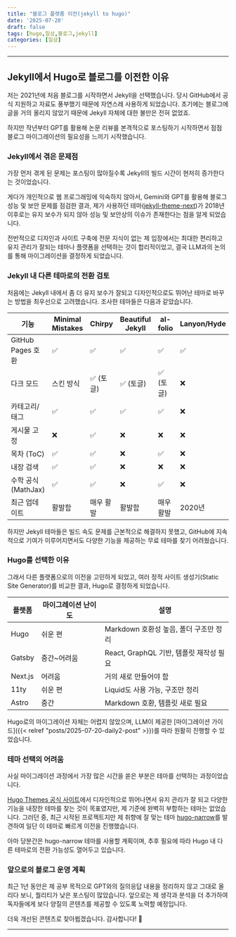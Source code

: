 ```yaml
---
title: "블로그 플랫폼 이전(jekyll to hugo)"
date: '2025-07-20'
draft: false
tags: [hugo,일상,블로그,jekyll]
categories: [일상]
---
```


---

## Jekyll에서 Hugo로 블로그를 이전한 이유

저는 2021년에 처음 블로그를 시작하면서 Jekyll을 선택했습니다. 당시 GitHub에서 공식 지원하고 자료도 풍부했기 때문에 자연스레 사용하게 되었습니다. 초기에는 블로그에 글을 거의 올리지 않았기 때문에 Jekyll 자체에 대한 불만은 전혀 없었죠.

하지만 작년부터 GPT를 활용해 논문 리뷰를 본격적으로 포스팅하기 시작하면서 점점 블로그 마이그레이션의 필요성을 느끼기 시작했습니다.

### Jekyll에서 겪은 문제점

가장 먼저 겪게 된 문제는 포스팅이 많아질수록 Jekyll의 빌드 시간이 현저히 증가한다는 것이었습니다.

게다가 개인적으로 웹 프로그래밍에 익숙하지 않아서, Gemini와 GPT를 활용해 블로그 성능 및 보안 문제를 점검한 결과, 제가 사용하던 테마([jekyll-theme-next](https://github.com/Simpleyyt/jekyll-theme-next))가 2018년 이후로는 유지 보수가 되지 않아 성능 및 보안상의 이슈가 존재한다는 점을 알게 되었습니다.

전반적으로 디자인과 사이트 구축에 전문 지식이 없는 제 입장에서는 최대한 편리하고 유지 관리가 잘되는 테마나 플랫폼을 선택하는 것이 합리적이었고, 결국 LLM과의 논의를 통해 마이그레이션을 결정하게 되었습니다.

### Jekyll 내 다른 테마로의 전환 검토

처음에는 Jekyll 내에서 좀 더 유지 보수가 잘되고 디자인적으로도 뛰어난 테마로 바꾸는 방법을 최우선으로 고려했습니다. 조사한 테마들은 다음과 같았습니다.

| 기능               | Minimal Mistakes | Chirpy    | Beautiful Jekyll | al-folio  | Lanyon/Hyde |
| ------------------ | ---------------- | --------- | ---------------- | --------- | ----------- |
| GitHub Pages 호환  | ✅                | ✅         | ✅                | ✅         | ✅           |
| 다크 모드          | 스킨 방식        | ✅ (토글)  | ✅ (토글)         | ✅ (토글)  | ❌           |
| 카테고리/태그      | ✅                | ✅         | ✅                | ✅         | ❌           |
| 게시물 고정        | ❌                | ✅         | ❌                | ❌         | ❌           |
| 목차 (ToC)         | ✅                | ✅         | ❌                | ✅         | ❌           |
| 내장 검색          | ✅                | ✅         | ❌                | ❌         | ❌           |
| 수학 공식(MathJax) | ✅                | ✅         | ❌                | ✅         | ❌           |
| 최근 업데이트      | 활발함           | 매우 활발 | 활발함           | 매우 활발 | 2020년      |

하지만 Jekyll 테마들은 빌드 속도 문제를 근본적으로 해결하지 못했고, GitHub에 지속적으로 기여가 이루어지면서도 다양한 기능을 제공하는 무료 테마를 찾기 어려웠습니다.

### Hugo를 선택한 이유

그래서 다른 플랫폼으로의 이전을 고민하게 되었고, 여러 정적 사이트 생성기(Static Site Generator)를 비교한 결과, Hugo로 결정하게 되었습니다.

| 플랫폼  | 마이그레이션 난이도 | 설명                                    |
| ------- | ------------------- | --------------------------------------- |
| Hugo    | 쉬운 편             | Markdown 호환성 높음, 폴더 구조만 정리  |
| Gatsby  | 중간\~어려움        | React, GraphQL 기반, 템플릿 재작성 필요 |
| Next.js | 어려움              | 거의 새로 만들어야 함                   |
| 11ty    | 쉬운 편             | Liquid도 사용 가능, 구조만 정리         |
| Astro   | 중간                | Markdown 호환, 템플릿 새로 필요         |

Hugo로의 마이그레이션 자체는 어렵지 않았으며, LLM이 제공한 [마이그레이션 가이드]({{< relref "posts/2025-07-20-daily2-post" >}})를 따라 원활히 진행할 수 있었습니다.

### 테마 선택의 어려움

사실 마이그레이션 과정에서 가장 많은 시간을 쏟은 부분은 테마를 선택하는 과정이었습니다.

[Hugo Themes 공식 사이트](https://themes.gohugo.io/)에서 디자인적으로 뛰어나면서 유지 관리가 잘 되고 다양한 기능을 내장한 테마를 찾는 것이 목표였지만, 제 기준에 완벽히 부합하는 테마는 없었습니다. 그러던 중, 최근 시작된 프로젝트지만 제 취향에 잘 맞는 테마 [hugo-narrow](https://themes.gohugo.io/themes/hugo-narrow/)를 발견하여 일단 이 테마로 빠르게 이전을 진행했습니다.

아마 당분간은 hugo-narrow 테마를 사용할 계획이며, 추후 필요에 따라 Hugo 내 다른 테마로의 전환 가능성도 열어두고 있습니다.

### 앞으로의 블로그 운영 계획

최근 1년 동안은 제 공부 목적으로 GPT와의 질의응답 내용을 정리하지 않고 그대로 올리다 보니, 퀄리티가 낮은 포스팅이 많았습니다. 앞으로는 제 생각과 분석을 더 추가하여 독자들에게 보다 양질의 콘텐츠를 제공할 수 있도록 노력할 예정입니다.

더욱 개선된 콘텐츠로 찾아뵙겠습니다. 감사합니다! 🚀

---
